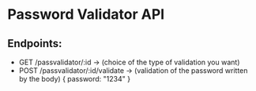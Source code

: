 # Password Validator API

## Endpoints:

- GET /passvalidator/:id -> (choice of the type of validation you want)
- POST /passvalidator/:id/validate -> (validation of the password written by the body)
    { password: "1234" }